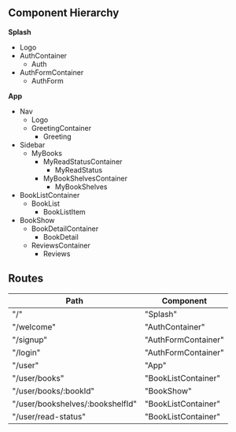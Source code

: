 ## Component Hierarchy

**Splash**
  - Logo
  - AuthContainer
    + Auth
  - AuthFormContainer
    + AuthForm

**App**
  - Nav
    + Logo
    + GreetingContainer
      - Greeting
  - Sidebar
    + MyBooks
      - MyReadStatusContainer
        + MyReadStatus
      - MyBookShelvesContainer
        + MyBookShelves
  - BookListContainer
    + BookList
      - BookListItem
  - BookShow
    + BookDetailContainer
      - BookDetail
    + ReviewsContainer
      - Reviews

## Routes

|Path   | Component   |
|-------|-------------|
| "/" | "Splash" |
| "/welcome" | "AuthContainer" |
| "/signup" | "AuthFormContainer" |
| "/login" | "AuthFormContainer" |
| "/user" | "App" |
| "/user/books" | "BookListContainer" |
| "/user/books/:bookId" | "BookShow" |
| "/user/bookshelves/:bookshelfId" | "BookListContainer" |
| "/user/read-status" | "BookListContainer" |
